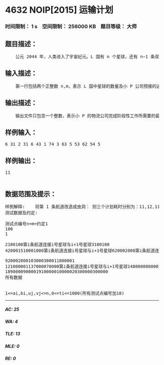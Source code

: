 # 4632 NOIP[2015] 运输计划   
### 时间限制： 1 s&nbsp;&nbsp;&nbsp;&nbsp;空间限制： 256000 KB&nbsp;&nbsp;&nbsp;&nbsp;题目等级： 大师  
## 题目描述：  

<pre>
    公元 2044 年，人类进入了宇宙纪元。L 国有 n 个星球，还有 n−1 条双向航道，每条航道建立在两个星球之间，这 n−1 条航道连通了 L 国的所有星球。小 P 掌管一家物流公司， 该公司有很多个运输计划，每个运输计划形如：有一艘物流飞船需要从 ui 号星球沿最快的宇航路径飞行到 vi 号星球去。显然，飞船驶过一条航道是需要时间的，对于航道 j，任意飞船驶过它所花费的时间为 tj，并且任意两艘飞船之间不会产生任何干扰。为了鼓励科技创新， L 国国王同意小 P 的物流公司参与 L 国的航道建设，即允许小P 把某一条航道改造成虫洞，飞船驶过虫洞不消耗时间。在虫洞的建设完成前小 P 的物流公司就预接了 m 个运输计划。在虫洞建设完成后，这 m 个运输计划会同时开始，所有飞船一起出发。当这 m 个运输计划都完成时，小 P 的物流公司的阶段性工作就完成了。如果小 P 可以自由选择将哪一条航道改造成虫洞， 试求出小 P 的物流公司完成阶段性工作所需要的最短时间是多少?
</pre>
  
  
## 输入描述：  

<pre>
    第一行包括两个正整数 n,m，表示 L 国中星球的数量及小 P 公司预接的运输计划的数量，星球从 1 到 n 编号。接下来 n−1 行描述航道的建设情况，其中第 i 行包含三个整数 ai,bi 和 ti，表示第 i 条双向航道修建在 ai 与 bi 两个星球之间，任意飞船驶过它所花费的时间为 ti。数据保证 1<=ai,bi<=n 且 0<=ti<=1000。接下来 m 行描述运输计划的情况，其中第 j 行包含两个正整数 uj 和 vj，表示第 j 个运输计划是从 uj 号星球飞往 vj号星球。数据保证 1<=ui,vi<=n
</pre>
  
  
## 输出描述：  

<pre>
    输出文件只包含一个整数，表示小 P 的物流公司完成阶段性工作所需要的最短时间。
</pre>
  
  
## 样例输入：  

<pre>
6 31 2 31 6 43 1 74 3 63 5 53 62 54 5
</pre>
  
  
## 样例输出：  

<pre>
11  

</pre>
  
  
## 数据范围及提示：  

<pre>
样例解释:    将第 1 条航道改造成虫洞： 则三个计划耗时分别为：11,12,11，故需要花费的时间为 12。    将第 2 条航道改造成虫洞： 则三个计划耗时分别为：7,15,11，故需要花费的时间为 15。    将第 3 条航道改造成虫洞： 则三个计划耗时分别为：4,8,11，故需要花费的时间为 11。    将第 4 条航道改造成虫洞： 则三个计划耗时分别为：11,15,5，故需要花费的时间为 15。    将第 5 条航道改造成虫洞： 则三个计划耗时分别为：11,10,6，故需要花费的时间为 11。    故将第 3 条或第 5 条航道改造成虫洞均可使得完成阶段性工作的耗时最短，需要花费的时间为 11。  
测试数据及约定:  
  
测试点编号n=m=约定1  
100  
1  
  
2100100第i条航道连接i号星球与i+1号星球3100100  
420001510001000第i条航道连接i号星球与i+1号星球620002000第i条航道连接i号星球与i+1号星球730003000第i条航道连接i号星球与i+1号星球810001000  
  
920002000103000300011800001  
121000001137000070000第i条航道连接i号星球与i+1号星球148000080000第i条航道连接i号星球与i+1号星球159000090000第i条航道连接i号星球与i+1号星球16100000100000第i条航道连接i号星球与i+1号星球178000080000  
1890000900001910000010000020300000300000  
所有数据  
  
  
1<=ai,bi,uj,vj<=n,0<=ti<=1000(所有测试点编号加10)
</pre>
  
  
***  

##### AC: 25  
##### WA: 4  
##### TLE: 13  
##### MLE: 0  
##### RE: 0  
